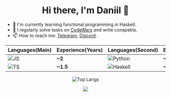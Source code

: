 <h1 align="center">Hi there, I'm Daniil 👀</h1>

- 🌱 I'm currently learning functional programming in Haskell.
- 📝 I regularly solve tasks on [CodeWars](https://www.codewars.com/users/Lambdius) and write conspekts.
- 📫 How to reach me: [Telegram](https://t.me/javascriptizer01), [Discord](https://discord.gg/pCtbebrDts).

<div align="center">

| Languages(Main) | Experience(Years) | Languages(Second) | Experience(Years) |
| :-------------- | ----------------- | ----------------- | ----------------- |
| ![JS](https://img.shields.io/badge/-JS-0E111A?style=for-the-badge&logo=JavaScript&logoColor=FEB31E) | **~2** | ![Python](https://img.shields.io/badge/-Python-0E111A?style=for-the-badge&logo=python&logoColor=7DC8FE)    | **~1** |
| ![TS](https://img.shields.io/badge/-TS-161B22?style=for-the-badge&logo=TypeScript&logoColor=0198C2) | **~1.5** | ![Haskell](https://img.shields.io/badge/-Haskell-161B22?style=for-the-badge&logo=Haskell&logoColor=999999) | **~0.5** |


![Top Langs](https://github-readme-stats.vercel.app/api/top-langs?username=Lambdius&theme=github_dark&layout=compact)

<img src="https://www.codewars.com/users/Lambdius/badges/large">

</div>
